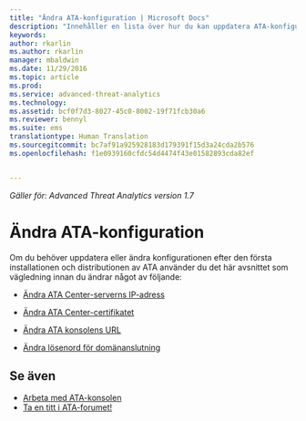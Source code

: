```yaml
---
title: "Ändra ATA-konfiguration | Microsoft Docs"
description: "Innehåller en lista över hur du kan uppdatera ATA-konfigurationen."
keywords: 
author: rkarlin
ms.author: rkarlin
manager: mbaldwin
ms.date: 11/29/2016
ms.topic: article
ms.prod: 
ms.service: advanced-threat-analytics
ms.technology: 
ms.assetid: bcf0f7d3-8027-45c0-8002-19f71fcb30a6
ms.reviewer: bennyl
ms.suite: ems
translationtype: Human Translation
ms.sourcegitcommit: bc7af91a925928183d179391f15d3a24cda2b576
ms.openlocfilehash: f1e0939160cfdc54d4474f43e01582893cda82ef


---
```


*Gäller för: Advanced Threat Analytics version 1.7*



# <a name="change-ata-configuration"></a>Ändra ATA-konfiguration

Om du behöver uppdatera eller ändra konfigurationen efter den första installationen och distributionen av ATA använder du det här avsnittet som vägledning innan du ändrar något av följande:

-   [Ändra ATA Center-serverns IP-adress](modifying-ata-config-centerip.md)

-   [Ändra ATA Center-certifikatet](modifying-ata-config-centercert.md)

-   [Ändra ATA konsolens URL](modifying-ata-config-consoleurl.md)

-   [Ändra lösenord för domänanslutning](modifying-ata-config-dcpassword.md)

## <a name="see-also"></a>Se även
- [Arbeta med ATA-konsolen](working-with-ata-console.md)
- [Ta en titt i ATA-forumet!](https://aka.ms/ata-forum)



<!--HONumber=Nov16_HO5-->


